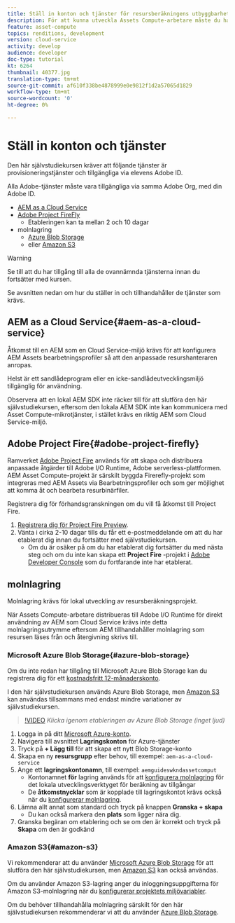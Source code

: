 ```yaml
---
title: Ställ in konton och tjänster för resursberäkningens utbyggbarhet
description: För att kunna utveckla Assets Compute-arbetare måste du ha tillgång till konton och tjänster, inklusive AEM som Cloud Service, Adobe Project Fire och molnlagring från Microsoft eller Amazon.
feature: asset-compute
topics: renditions, development
version: cloud-service
activity: develop
audience: developer
doc-type: tutorial
kt: 6264
thumbnail: 40377.jpg
translation-type: tm+mt
source-git-commit: af610f338be4878999e0e9812f1d2a57065d1829
workflow-type: tm+mt
source-wordcount: '0'
ht-degree: 0%

---
```



# Ställ in konton och tjänster

Den här självstudiekursen kräver att följande tjänster är provisioneringstjänster och tillgängliga via elevens Adobe ID.

Alla Adobe-tjänster måste vara tillgängliga via samma Adobe Org, med din Adobe ID.

+ [AEM as a Cloud Service](#aem-as-a-cloud-service)
+ [Adobe Project FireFly](#adobe-project-firefly)
   + Etableringen kan ta mellan 2 och 10 dagar
+ molnlagring
   + [Azure Blob Storage](https://azure.microsoft.com/en-us/services/storage/blobs/)
   + eller [Amazon S3](https://aws.amazon.com/s3/?did=ft_card&amp;trk=ft_card)

>[!WARNING]
>
>Se till att du har tillgång till alla de ovannämnda tjänsterna innan du fortsätter med kursen.
> 
> Se avsnitten nedan om hur du ställer in och tillhandahåller de tjänster som krävs.

## AEM as a Cloud Service{#aem-as-a-cloud-service}

Åtkomst till en AEM som en Cloud Service-miljö krävs för att konfigurera AEM Assets bearbetningsprofiler så att den anpassade resurshanteraren anropas.

Helst är ett sandlådeprogram eller en icke-sandlådeutvecklingsmiljö tillgänglig för användning.

Observera att en lokal AEM SDK inte räcker till för att slutföra den här självstudiekursen, eftersom den lokala AEM SDK inte kan kommunicera med Asset Compute-mikrotjänster, i stället krävs en riktig AEM som Cloud Service-miljö.

## Adobe Project Fire{#adobe-project-firefly}

Ramverket [Adobe Project Fire](https://www.adobe.io/apis/experienceplatform/project-firefly.html) används för att skapa och distribuera anpassade åtgärder till Adobe I/O Runtime, Adobe serverless-plattformen. AEM Asset Compute-projekt är särskilt byggda Firerefly-projekt som integreras med AEM Assets via Bearbetningsprofiler och som ger möjlighet att komma åt och bearbeta resurbinärfiler.

Registrera dig för förhandsgranskningen om du vill få åtkomst till Project Fire.

1. [Registrera dig för Project Fire Preview](https://adobeio.typeform.com/to/obqgRm).
1. Vänta i cirka 2-10 dagar tills du får ett e-postmeddelande om att du har etablerat dig innan du fortsätter med självstudiekursen.
   + Om du är osäker på om du har etablerat dig fortsätter du med nästa steg och om du inte kan skapa ett __Project Fire__ -projekt i [Adobe Developer Console](https://console.adobe.io) som du fortfarande inte har etablerat.

## molnlagring

Molnlagring krävs för lokal utveckling av resursberäkningsprojekt.

När Assets Compute-arbetare distribueras till Adobe I/O Runtime för direkt användning av AEM som Cloud Service krävs inte detta molnlagringsutrymme eftersom AEM tillhandahåller molnlagring som resursen läses från och återgivning skrivs till.

### Microsoft Azure Blob Storage{#azure-blob-storage}

Om du inte redan har tillgång till Microsoft Azure Blob Storage kan du registrera dig för ett [kostnadsfritt 12-månaderskonto](https://azure.microsoft.com/en-us/free/).

I den här självstudiekursen används Azure Blob Storage, men [Amazon S3](#amazon-s3) kan användas tillsammans med endast mindre variationer av självstudiekursen.

>[!VIDEO](https://video.tv.adobe.com/v/40377/?quality=12&learn=on)
_Klicka igenom etableringen av Azure Blob Storage (inget ljud)_


1. Logga in på ditt [Microsoft Azure-konto](https://azure.microsoft.com/en-us/account/).
1. Navigera till avsnittet __Lagringskonton__ för Azure-tjänster
1. Tryck på __+ Lägg till__ för att skapa ett nytt Blob Storage-konto
1. Skapa en ny __resursgrupp__ efter behov, till exempel: `aem-as-a-cloud-service`
1. Ange ett __lagringskontonamn__, till exempel: `aemguideswkndassetcomput`
   + Kontonamnet __för__ lagring används för att [konfigurera molnlagring](../develop/environment-variables.md) för det lokala utvecklingsverktyget för beräkning av tillgångar
   + De __åtkomstnycklar__ som är kopplade till lagringskontot krävs också när du [konfigurerar molnlagring](../develop/environment-variables.md).
1. Lämna allt annat som standard och tryck på knappen __Granska + skapa__
   + Du kan också markera den __plats__ som ligger nära dig.
1. Granska begäran om etablering och se om den är korrekt och tryck på __Skapa__ om den är godkänd

### Amazon S3{#amazon-s3}

Vi rekommenderar att du använder [Microsoft Azure Blob Storage](#azure-blob-storage) för att slutföra den här självstudiekursen, men [Amazon S3](https://aws.amazon.com/s3/?did=ft_card&amp;trk=ft_card) kan också användas.

Om du använder Amazon S3-lagring anger du inloggningsuppgifterna för Amazon S3-molnlagring när du [konfigurerar projektets miljövariabler](../develop/environment-variables.md#amazon-s3).

Om du behöver tillhandahålla molnlagring särskilt för den här självstudiekursen rekommenderar vi att du använder [Azure Blob Storage](#azure-blob-storage).
